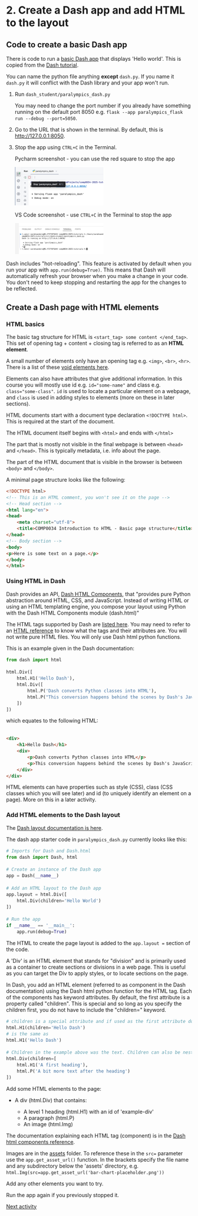 # 2. Create a Dash app and add HTML to the layout

## Code to create a basic Dash app

There is code to run a [basic Dash app](../src/paralympics_dash/paralympics_dash.py) that displays 'Hello world'. This
is copied from the [Dash tutorial](https://dash.plotly.com/tutorial).

You can name the python file anything **except** `dash.py`. If you name it `dash.py` it will conflict with the Dash
library and your app won't run.

1. Run `dash_student/paralympics_dash.py`

   You may need to change the port number if you already have something running on the default port 8050
   e.g. `flask --app paralympics_flask run --debug --port=5050`.

2. Go to the URL that is shown in the terminal. By default, this is <http://127.0.0.1:8050>.
3. Stop the app using `CTRL+C` in the Terminal.

    Pycharm screenshot - you can use the red square to stop the app

    <img src="../img/pyc-term-dash-stop.png" alt="PyCharm stop Dash app in Terminal" style="width: 50%;">

    VS Code screenshot - use `CTRL+C` in the Terminal to stop the app

    <img src="../img/vsc-term-dash-stop.png" alt="CS Code stop Dash app in Terminal" style="width: 50%;">

Dash includes "hot-reloading". This feature is activated by default when you run your app with `app.run(debug=True)`.
This means that Dash will automatically refresh your browser when you make a change in your code. You don't need to keep
stopping and restarting the app for the changes to be reflected.

## Create a Dash page with HTML elements

### HTML basics

The basic tag structure for HTML is `<start_tag> some content </end_tag>`. This set of opening tag + content + closing
tag is referred to as an **HTML element**.

A small number of elements only have an opening tag e.g. `<img>`, `<br>`, `<hr>`. There is a list of
these [void elements here](https://developer.mozilla.org/en-US/docs/Glossary/Void_element).

Elements can also have attributes that give additional information. In this course you will mostly use id
e.g. `id="some-name"` and class e.g. `class="some-class"`. `id` is used to locate a particular element on a webpage,
and `class` is used in adding styles to elements (more on these in later sections).

HTML documents start with a document type declaration `<!DOCTYPE html>`. This is required at the start of the document.

The HTML document itself begins with `<html>` and ends with `</html>`

The part that is mostly not visible in the final webpage is between `<head>` and `</head>`. This is typically metadata,
i.e. info about the page.

The part of the HTML document that is visible in the browser is between `<body>` and `</body>`.

A minimal page structure looks like the following:

```html
<!DOCTYPE html>
<!-- This is an HTML comment, you won't see it on the page -->
<!-- Head section -->
<html lang="en">
<head>
    <meta charset="utf-8">
    <title>COMP0034 Introduction to HTML - Basic page structure</title>
</head>
<!-- Body section -->
<body>
<p>Here is some text on a page.</p>
</body>
</html>
```

### Using HTML in Dash

Dash provides an API, [Dash HTML Components](https://dash.plotly.com/dash-html-components), that "provides pure Python
abstraction around HTML, CSS, and JavaScript. Instead of writing HTML or using an HTML templating engine, you compose
your layout using Python with the Dash HTML Components module (dash.html)"

The HTML tags supported by Dash are [listed here](https://dash.plotly.com/dash-html-components#full-elements-reference).
You may need to refer to an [HTML reference](https://www.w3schools.com/html/) to know what the tags and their attributes
are. You will not write pure HTML files. You will only use Dash html python functions.

This is an example given in the Dash documentation:

```python
from dash import html

html.Div([
    html.H1('Hello Dash'),
    html.Div([
        html.P('Dash converts Python classes into HTML'),
        html.P("This conversion happens behind the scenes by Dash's JavaScript front-end")
    ])
])
```

which equates to the following HTML:

```html

<div>
    <h1>Hello Dash</h1>
    <div>
        <p>Dash converts Python classes into HTML</p>
        <p>This conversion happens behind the scenes by Dash's JavaScript front-end</p>
    </div>
</div>
```

HTML elements can have properties such as style (CSS), class (CSS classes which you will see later) and id (to uniquely
identify an element on a page). More on this in a later activity.

### Add HTML elements to the Dash layout

The [Dash layout documentation is here](https://dash.plotly.com/layout).

The dash app starter code in `paralympics_dash.py` currently looks like this:

```python
# Imports for Dash and Dash.html
from dash import Dash, html

# Create an instance of the Dash app
app = Dash(__name__)

# Add an HTML layout to the Dash app
app.layout = html.Div([
    html.Div(children='Hello World')
])

# Run the app
if __name__ == '__main__':
    app.run(debug=True)
```

The HTML to create the page layout is added to the `app.layout =` section of the code.

A 'Div' is an HTML element that stands for "division" and is primarily used as a container to create sections or
divisions in a web page. This is useful as you can target the Div to apply styles, or to locate sections on the page.

In Dash, you add an HTML element (referred to as component in the Dash documentation) using the Dash html python
function for the HTML tag. Each of the components has keyword attributes. By default, the first attribute is a property
called "children". This is special and so long as you specify the children first, you do not have to include the
"children=" keyword.

```python
# children is a special attribute and if used as the first attribute does not need to be named
html.H1(children='Hello Dash') 
# is the same as 
html.H1('Hello Dash')

# Children in the example above was the text. Children can also be nested components in a list '[]'. For example:
html.Div(children=[
    html.H1('A first heading'),
    html.P('A bit more text after the heading')
])
```

Add some HTML elements to the page:

- A div (html.Div) that contains:

    - A level 1 heading (html.H1) with an id of 'example-div'
    - A paragraph (html.P)
    - An image (html.Img)

The documentation explaining each HTML tag (component) is in
the [Dash html components reference](https://dash.plotly.com/dash-html-components).

Images are in the [assets](../../src/dash-single/assets) folder. To reference these in the `src=` parameter use the
`app.get_asset_url()` function. In the brackets specify the file name and any subdirectory below the 'assets' directory,
e.g. `html.Img(src=app.get_asset_url('bar-chart-placeholder.png'))`

Add any other elements you want to try.

Run the app again if you previously stopped it.

[Next activity](1-2-add-bootstrap.md)